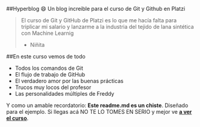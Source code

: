 ##Hyperblog :smile:
Un blog increible para el curso de Git y Github en Platzi
> El curso de Git y GitHub de Platzi es lo que me hacía falta para triplicar mi salario y lanzarme a la industria del tejido de lana sintética con Machine Learnig
> - Niñita

##En este curso vemos de todo
* Todos los comandos de Git
* El flujo de trabajo de GitHub
* El verdadero amor por las buenas prácticas
* Trucos muy locos del profesor
* Las personalidades múltiples de Freddy

Y como un amable recordatorio: **Este readme.md es un chiste**. Diseñado para el ejemplo. Si llegas acá NO TE LO TOMES EN SERIO y mejor ve [**a ver el curso**](https://platzi.com/cursos/git-github "a ver el curso").